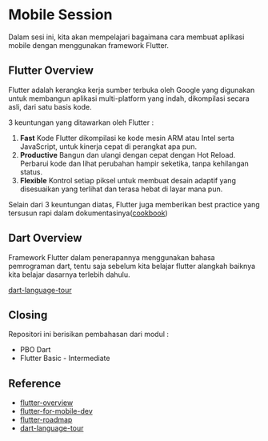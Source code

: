 # Mobile Session
Dalam sesi ini, kita akan mempelajari bagaimana cara membuat aplikasi mobile dengan menggunakan framework Flutter.

## Flutter Overview
Flutter adalah kerangka kerja sumber terbuka oleh Google yang digunakan untuk membangun aplikasi multi-platform yang indah, dikompilasi secara asli, dari satu basis kode.

3 keuntungan yang ditawarkan oleh Flutter :
1.  **Fast**
	Kode Flutter dikompilasi ke kode mesin ARM atau Intel serta JavaScript, untuk kinerja cepat di perangkat apa pun.
2. **Productive**
	Bangun dan ulangi dengan cepat dengan Hot Reload. Perbarui kode dan lihat perubahan hampir seketika, tanpa kehilangan status.
3. **Flexible**
	Kontrol setiap piksel untuk membuat desain adaptif yang disesuaikan yang terlihat dan terasa hebat di layar mana pun.
	
Selain dari 3 keuntungan diatas, Flutter juga memberikan best practice yang tersusun rapi dalam dokumentasinya([cookbook](https://docs.flutter.dev/cookbook))
	
	
## Dart Overview
Framework Flutter dalam penerapannya menggunakan bahasa pemrograman dart, tentu saja sebelum kita belajar flutter alangkah baiknya kita belajar dasarnya terlebih dahulu.

[dart-language-tour](https://dart.dev/guides/language/language-tour)

## Closing
Repositori ini berisikan pembahasan dari modul :
- PBO Dart
- Flutter Basic - Intermediate


## Reference
- [flutter-overview](https://flutter.dev/)
- [flutter-for-mobile-dev](https://docs.flutter.dev/get-started/flutter-for/android-devs)
- [flutter-roadmap](https://github.com/olexale/flutter_roadmap)
- [dart-language-tour](https://dart.dev/guides/language/language-tour)
